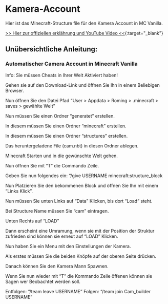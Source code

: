 # Kamera-Account
Hier ist das Minecraft-Structure file für den Kamera Account in MC Vanilla.

[>> Hier zur offiziellen erklährung und YouTube Video <<](https://pc-tipp.com/cam-acc){:target="_blank"} 

## Unübersichtliche Anleitung:
### Automatischer Camera Account in Minecraft Vanilla 

Info: Sie müssen Cheats in Ihrer Welt Aktiviert haben!

Gehen sie auf den Download-Link und öffnen Sie Ihn in einem Beliebigen Browser.

Nun öffnen Sie den Datei Pfad “User > Appdata > Roming > .minecraft > saves > gewählte Welt”

Nun müssen Sie einen Ordner “generatet” erstellen.

In diesem müssen Sie einen Ordner “minecraft” erstellen.

In diesem müssen Sie einen Ordner “structures” erstellen.

Das heruntergeladene File (cam.nbt) in diesen Ordner ablegen.

Minecraft Starten und in die gewünschte Welt gehen.

Nun öffnen Sie mit “T” die Commando Zeile.

Geben Sie nun folgendes ein: “/give USERNAME minecraft:structure_block

Nun Platzieren Sie den bekommenen Block und öffnen Sie Ihn mit einem “Links Klick”.

Nun müssen Sie unten Links auf “Data” Klicken, bis dort “Load” steht.

Bei Structure Name müssen Sie “cam” eintragen.

Unten Rechts auf “LOAD”

Dann erscheint eine Umramung, wenn sie mit der Position der Struktur zufrieden sind können sie erneut auf “LOAD” Klicken.

Nun haben Sie ein Menu mit den Einstellungen der Kamera.

Als erstes müssen Sie die beiden Knöpfe auf der oberen Seite drücken.

Danach können Sie den Kamera Mann Spawnen.

Wenn Sie nun wieder mit “T” die Kommando Zeile öffenen können sie Sagen wer Beobachtet werden soll.

Entfolgen: “/team leave USERNAME” Folgen: “/team join Cam_builder USERNAME”
